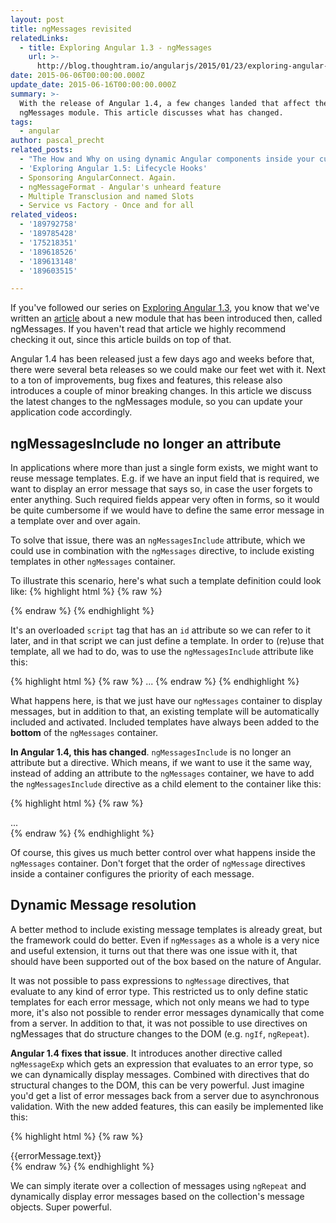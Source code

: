 ```yaml
---
layout: post
title: ngMessages revisited
relatedLinks:
  - title: Exploring Angular 1.3 - ngMessages
    url: >-
      http://blog.thoughtram.io/angularjs/2015/01/23/exploring-angular-1.3-ngMessages.html
date: 2015-06-06T00:00:00.000Z
update_date: 2015-06-16T00:00:00.000Z
summary: >-
  With the release of Angular 1.4, a few changes landed that affect the
  ngMessages module. This article discusses what has changed.
tags:
  - angular
author: pascal_precht
related_posts:
  - "The How and Why on using dynamic Angular components inside your custom\_widgets"
  - 'Exploring Angular 1.5: Lifecycle Hooks'
  - Sponsoring AngularConnect. Again.
  - ngMessageFormat - Angular's unheard feature
  - Multiple Transclusion and named Slots
  - Service vs Factory - Once and for all
related_videos:
  - '189792758'
  - '189785428'
  - '175218351'
  - '189618526'
  - '189613148'
  - '189603515'

---
```


If you've followed our series on [Exploring Angular 1.3](http://blog.thoughtram.io/exploring-angular-1.3), you know that we've written an [article](http://blog.thoughtram.io/angularjs/2015/01/23/exploring-angular-1.3-ngMessages.html) about a new module that has been introduced then, called ngMessages. If you haven't read that article we highly recommend checking it out, since this article builds on top of that.

Angular 1.4 has been released just a few days ago and weeks before that, there were several beta releases so we could make our feet wet with it. Next to a ton of improvements, bug fixes and features, this release also introduces a couple of minor breaking changes. In this article we discuss the latest changes to the ngMessages module, so you can update your application code accordingly.

## ngMessagesInclude no longer an attribute

In applications where more than just a single form exists, we might want to reuse message templates. E.g. if we have an input field that is required, we want to display an error message that says so, in case the user forgets to enter anything. Such required fields appear very often in forms, so it would be quite cumbersome if we would have to define the same error message in a template over and over again.

To solve that issue, there was an `ngMessagesInclude` attribute, which we could use in combination with the `ngMessages` directive, to include existing templates in other `ngMessages` container.

To illustrate this scenario, here's what such a template definition could look like:
{% highlight html %}
{% raw %}
<script type="script/ng-template" id="required-message">
  <ng-message when="required">
    This field is required!
  </ng-message>
</script>
{% endraw %}
{% endhighlight %}

It's an overloaded `script` tag that has an `id` attribute so we can refer to it later, and in that script we can just define a template. In order to (re)use that template, all we had to do, was to use the `ngMessagesInclude` attribute like this:

{% highlight html %}
{% raw %}
<ng-messages ng-messages-include="required-message" for="otherForm.field.$error">
  ...
</ng-messages>
{% endraw %}
{% endhighlight %}

What happens here, is that we just have our `ngMessages` container to display messages, but in addition to that, an existing template will be automatically included and activated. Included templates have always been added to the **bottom** of the `ngMessages` container.

**In Angular 1.4, this has changed**. `ngMessagesInclude` is no longer an attribute but a directive. Which means, if we want to use it the same way, instead of adding an attribute to the `ngMessages` container, we have to add the `ngMessagesInclude` directive as a child element to the container like this:

{% highlight html %}
{% raw %}
<ng-messages for="otherForm.field.$error">
  <div ng-message="minlength">...<div>
  <div ng-messages-include="required-message"></div>
</ng-messages>
{% endraw %}
{% endhighlight %}

Of course, this gives us much better control over what happens inside the `ngMessages` container. Don't forget that the order of `ngMessage` directives inside a container configures the priority of each message.

## Dynamic Message resolution

A better method to include existing message templates is already great, but the framework could do better. Even if `ngMessages` as a whole is a very nice and useful extension, it turns out that there was one issue with it, that should have been supported out of the box based on the nature of Angular.

It was not possible to pass expressions to `ngMessage` directives, that evaluate to any kind of error type. This restricted us to only define static templates for each error message, which not only means we had to type more, it's also not possible to render error messages dynamically that come from a server. In addition to that, it was not possible to use directives on ngMessages that do structure changes to the DOM (e.g. `ngIf`, `ngRepeat`).

**Angular 1.4 fixes that issue**. It introduces another directive called `ngMessageExp` which gets an expression that evaluates to an error type, so we can dynamically display messages. Combined with directives that do structural changes to the DOM, this can be very powerful. Just imagine you'd get a list of error messages back from a server due to asynchronous validation. With the new added features, this can easily be implemented like this:

{% highlight html %}
{% raw %}
<ng-messages for="otherForm.field.$error">
  <div ng-repeat="errorMessage in errorMessages">
    <div ng-message-exp="errorMessage.type">
      {{errorMessage.text}}
    </div>
  </div>
</ng-messages>
{% endraw %}
{% endhighlight %}

We can simply iterate over a collection of messages using `ngRepeat` and dynamically display error messages based on the collection's message objects. Super powerful.
